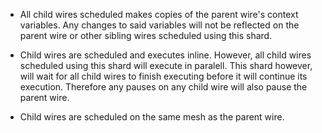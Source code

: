 - All child wires scheduled makes copies of the parent wire's context variables. Any changes to said variables will not be reflected on the parent wire or other sibling wires scheduled using this shard.

- Child wires are scheduled and executes inline. However, all child wires scheduled using this shard will execute in paralell. This shard however, will wait for all child wires to finish executing before it will continue its execution. Therefore any pauses on any child wire will also pause the parent wire.

- Child wires are scheduled on the same mesh as the parent wire.